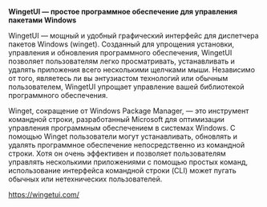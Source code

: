 **WingetUI — простое программное обеспечение для управления пакетами Windows**

WingetUI — мощный и удобный графический интерфейс для диспетчера пакетов Windows (winget). Созданный для упрощения установки, управления и обновления программного обеспечения, WingetUI позволяет пользователям легко просматривать, устанавливать и удалять приложения всего несколькими щелчками мыши. Независимо от того, являетесь ли вы энтузиастом технологий или обычным пользователем, WingetUI упрощает управление вашей библиотекой программного обеспечения.

Winget, сокращение от Windows Package Manager, — это инструмент командной строки, разработанный Microsoft для оптимизации управления программным обеспечением в системах Windows. С помощью Winget пользователи могут устанавливать, обновлять и удалять программное обеспечение непосредственно из командной строки. Хотя он очень эффективен и позволяет пользователям управлять несколькими приложениями с помощью простых команд, использование интерфейса командной строки (CLI) может пугать обычных или нетехнических пользователей.

https://wingetui.com/